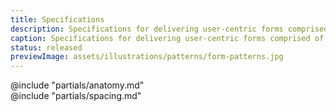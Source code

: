 ```yaml
---
title: Specifications
description: Specifications for delivering user-centric forms comprised of Helios form components and primitives.
caption: Specifications for delivering user-centric forms comprised of Helios form components and primitives.
status: released
previewImage: assets/illustrations/patterns/form-patterns.jpg
---
```


<section data-tab="Anatomy">
  @include "partials/anatomy.md"
</section>

<section data-tab="Spacing">
  @include "partials/spacing.md"
</section>